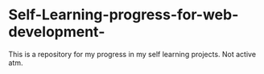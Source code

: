 # Self-Learning-progress-for-web-development-
This is a repository for my progress in my self learning projects. Not active atm.
